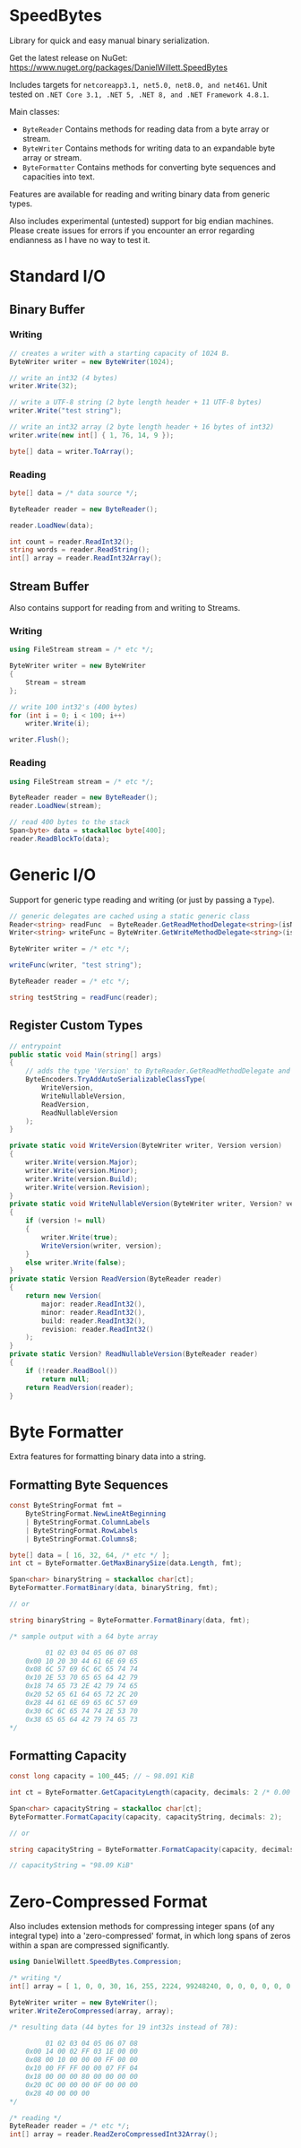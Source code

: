 # SpeedBytes

Library for quick and easy manual binary serialization.

Get the latest release on NuGet: https://www.nuget.org/packages/DanielWillett.SpeedBytes

Includes targets for `netcoreapp3.1, net5.0, net8.0, and net461`.
Unit tested on `.NET Core 3.1, .NET 5, .NET 8, and .NET Framework 4.8.1`.

Main classes:
* `ByteReader` Contains methods for reading data from a byte array or stream.
* `ByteWriter` Contains methods for writing data to an expandable byte array or stream.
* `ByteFormatter` Contains methods for converting byte sequences and capacities into text.

Features are available for reading and writing binary data from generic types.

Also includes experimental (untested) support for big endian machines. 
Please create issues for errors if you encounter an error regarding endianness as I have no way to test it.

# Standard I/O
## Binary Buffer
### Writing
```cs
// creates a writer with a starting capacity of 1024 B.
ByteWriter writer = new ByteWriter(1024);

// write an int32 (4 bytes)
writer.Write(32);

// write a UTF-8 string (2 byte length header + 11 UTF-8 bytes)
writer.Write("test string");

// write an int32 array (2 byte length header + 16 bytes of int32)
writer.write(new int[] { 1, 76, 14, 9 });

byte[] data = writer.ToArray();
```

### Reading
```cs
byte[] data = /* data source */;

ByteReader reader = new ByteReader();

reader.LoadNew(data);

int count = reader.ReadInt32();
string words = reader.ReadString();
int[] array = reader.ReadInt32Array();
```

## Stream Buffer
Also contains support for reading from and writing to Streams.
### Writing
```cs
using FileStream stream = /* etc */;

ByteWriter writer = new ByteWriter
{
	Stream = stream
};

// write 100 int32's (400 bytes)
for (int i = 0; i < 100; i++)
	writer.Write(i);

writer.Flush();
```

### Reading
```cs
using FileStream stream = /* etc */;

ByteReader reader = new ByteReader();
reader.LoadNew(stream);

// read 400 bytes to the stack
Span<byte> data = stackalloc byte[400];
reader.ReadBlockTo(data);
```

# Generic I/O

Support for generic type reading and writing (or just by passing a `Type`).

```cs
// generic delegates are cached using a static generic class
Reader<string> readFunc  = ByteReader.GetReadMethodDelegate<string>(isNullable: false);
Writer<string> writeFunc = ByteWriter.GetWriteMethodDelegate<string>(isNullable: false);

ByteWriter writer = /* etc */;

writeFunc(writer, "test string");

ByteReader reader = /* etc */;

string testString = readFunc(reader);
```

## Register Custom Types
```cs
// entrypoint
public static void Main(string[] args)
{
    // adds the type 'Version' to ByteReader.GetReadMethodDelegate and ByteWriter.GetWriteMethodDelegate.
    ByteEncoders.TryAddAutoSerializableClassType(
        WriteVersion,
        WriteNullableVersion,
        ReadVersion,
        ReadNullableVersion
    );
}

private static void WriteVersion(ByteWriter writer, Version version)
{
    writer.Write(version.Major);
    writer.Write(version.Minor);
    writer.Write(version.Build);
    writer.Write(version.Revision);
}
private static void WriteNullableVersion(ByteWriter writer, Version? version)
{
    if (version != null)
    {
        writer.Write(true);
        WriteVersion(writer, version);
    }
    else writer.Write(false);
}
private static Version ReadVersion(ByteReader reader)
{
    return new Version(
        major: reader.ReadInt32(),
        minor: reader.ReadInt32(),
        build: reader.ReadInt32(),
        revision: reader.ReadInt32()
    );
}
private static Version? ReadNullableVersion(ByteReader reader)
{
    if (!reader.ReadBool())
        return null;
    return ReadVersion(reader);
}
```

# Byte Formatter

Extra features for formatting binary data into a string.

## Formatting Byte Sequences
```cs
const ByteStringFormat fmt =
	ByteStringFormat.NewLineAtBeginning
	| ByteStringFormat.ColumnLabels
	| ByteStringFormat.RowLabels
	| ByteStringFormat.Columns8;

byte[] data = [ 16, 32, 64, /* etc */ ];
int ct = ByteFormatter.GetMaxBinarySize(data.Length, fmt);

Span<char> binaryString = stackalloc char[ct];
ByteFormatter.FormatBinary(data, binaryString, fmt);

// or

string binaryString = ByteFormatter.FormatBinary(data, fmt);

/* sample output with a 64 byte array

         01 02 03 04 05 06 07 08
    0x00 10 20 30 44 61 6E 69 65
    0x08 6C 57 69 6C 6C 65 74 74
    0x10 2E 53 70 65 65 64 42 79
    0x18 74 65 73 2E 42 79 74 65
    0x20 52 65 61 64 65 72 2C 20
    0x28 44 61 6E 69 65 6C 57 69
    0x30 6C 6C 65 74 74 2E 53 70
    0x38 65 65 64 42 79 74 65 73
*/
```

## Formatting Capacity
```cs
const long capacity = 100_445; // ~ 98.091 KiB

int ct = ByteFormatter.GetCapacityLength(capacity, decimals: 2 /* 0.00 */);

Span<char> capacityString = stackalloc char[ct];
ByteFormatter.FormatCapacity(capacity, capacityString, decimals: 2);

// or

string capacityString = ByteFormatter.FormatCapacity(capacity, decimals: 2);

// capacityString = "98.09 KiB"
```

# Zero-Compressed Format

Also includes extension methods for compressing integer spans (of any integral type) into a 'zero-compressed' format, in which long spans of zeros within a span are compressed significantly.
```cs
using DanielWillett.SpeedBytes.Compression;

/* writing */
int[] array = [ 1, 0, 0, 30, 16, 255, 2224, 99248240, 0, 0, 0, 0, 0, 0, 0, 21, 0, 4, 52 ];

ByteWriter writer = new ByteWriter();
writer.WriteZeroCompressed(array, array);

/* resulting data (44 bytes for 19 int32s instead of 78):

         01 02 03 04 05 06 07 08
    0x00 14 00 02 FF 03 1E 00 00
    0x08 00 10 00 00 00 FF 00 00
    0x10 00 FF FF 00 00 07 FF 04
    0x18 00 00 00 80 00 00 00 00
    0x20 0C 00 00 00 0F 00 00 00
    0x28 40 00 00 00
*/

/* reading */
ByteReader reader = /* etc */;
int[] array = reader.ReadZeroCompressedInt32Array();
```